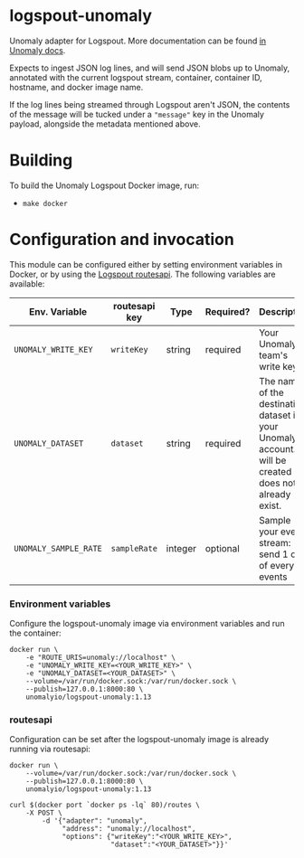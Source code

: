 # logspout-unomaly
Unomaly adapter for Logspout. More documentation can be found [in Unomaly docs](https://unomaly.io/docs/connect/logspout/).

Expects to ingest JSON log lines, and will send JSON blobs up to Unomaly, annotated with the current logspout stream, container, container ID, hostname, and docker image name.

If the log lines being streamed through Logspout aren't JSON, the contents of the message will be tucked under a `"message"` key in the Unomaly payload, alongside the metadata mentioned above.

# Building

To build the Unomaly Logspout Docker image, run:
* `make docker`

# Configuration and invocation

This module can be configured either by setting environment variables in
Docker, or by using the [Logspout routesapi](https://github.com/gliderlabs/logspout/tree/master/routesapi). The following variables are available:

Env. Variable | routesapi key | Type | Required? | Description |
| --- | --- | --- | --- | -----|
| `UNOMALY_WRITE_KEY` | `writeKey` | string | required | Your Unomaly team's write key. |
| `UNOMALY_DATASET` | `dataset` | string | required | The name of the destination dataset in your Unomaly account. It will be created if it does not already exist. |
| `UNOMALY_SAMPLE_RATE` | `sampleRate` | integer | optional | Sample your event stream: send 1 out of every N events |

### Environment variables

Configure the logspout-unomaly image via environment variables and run the container:

    docker run \
        -e "ROUTE_URIS=unomaly://localhost" \
        -e "UNOMALY_WRITE_KEY=<YOUR_WRITE_KEY>" \
        -e "UNOMALY_DATASET=<YOUR_DATASET>" \
        --volume=/var/run/docker.sock:/var/run/docker.sock \
        --publish=127.0.0.1:8000:80 \
        unomalyio/logspout-unomaly:1.13

### routesapi

Configuration can be set after the logspout-unomaly image is already running via routesapi:

    docker run \
        --volume=/var/run/docker.sock:/var/run/docker.sock \
        --publish=127.0.0.1:8000:80 \
        unomalyio/logspout-unomaly:1.13

    curl $(docker port `docker ps -lq` 80)/routes \
        -X POST \
            -d '{"adapter": "unomaly",
                 "address": "unomaly://localhost",
                 "options": {"writeKey":"<YOUR_WRITE_KEY>",
                             "dataset":"<YOUR_DATASET>"}}'
